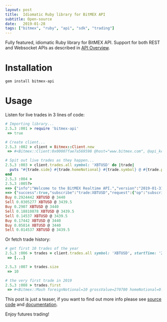 ```yaml
---
layout: post
title:  Idiomatic Ruby library for BitMEX API
subtitle: Open-source
date:   2019-01-28
tags: ["bitmex", "ruby", "api", "sdk", "trading"]
---
```


Fully featured, idiomatic Ruby library for BitMEX API. Support for both REST and Websocket APIs as described in [API Overview](https://www.bitmex.com/app/apiOverview).

# Installation

```shell
gem install bitmex-api
```

# Usage

Listen for live trades in 3 lines of code:

```ruby
# Importing library...
2.5.3 :001 > require 'bitmex-api'
 => true

# Create client...
2.5.3 :002 > client = Bitmex::Client.new
 => #<Bitmex::Client:0x00007fae7a569598 @host="www.bitmex.com", @api_key=nil, @api_secret=nil>

# Spit out live trades as they happen...
2.5.3 :003 > client.trades.all symbol: 'XBTUSD' do |trade|
  puts "#{trade.side} #{trade.homeNotional} #{trade.symbol} @ #{trade.price}"
end
2.5.3 :004 >
2.5.3 :005?>
==> {"info":"Welcome to the BitMEX Realtime API.","version":"2019-01-31T23:25:34.000Z","timestamp":"2019-02-02T12:35:05.892Z","docs":"https://www.bitmex.com/app/wsAPI","limit":{"remaining":37}}
==> {"success":true,"subscribe":"trade:XBTUSD","request":{"op":"subscribe","args":["trade:XBTUSD"]}}
Buy 0.2924442 XBTUSD @ 3440
Sell 0.0305277 XBTUSD @ 3439.5
Buy 0.2907 XBTUSD @ 3440
Sell 0.18810878 XBTUSD @ 3439.5
Sell 0.14537 XBTUSD @ 3439.5
Buy 0.17442 XBTUSD @ 3440
Buy 0.05814 XBTUSD @ 3440
Sell 0.014537 XBTUSD @ 3439.5
```

Or fetch trade history:

```ruby
# get first 10 trades of the year
2.5.3 :006 > trades = client.trades.all symbol: 'XBTUSD', startTime: '2019-01-01', count: 10
 => [...]

2.5.3 :007 > trades.size
 => 10

# the very first trade in 2019
2.5.3 :008 > trades.first
 => #<Bitmex::Mash foreignNotional=10 grossValue=270780 homeNotional=0.0027078 price=3693 side="Sell" size=10 symbol="XBTUSD" tickDirection="ZeroMinusTick" timestamp="2019-01-01T00:00:03.904Z" trdMatchID="2bd201ae-3b79-0908-293e-d9bd1cc489f2">
```

This post is just a teaser, if you want to find out more info please see [source code](https://github.com/icostan/bitmex-api-ruby) and [documentation](https://www.rubydoc.info/gems/bitmex-api).

Enjoy futures trading!
